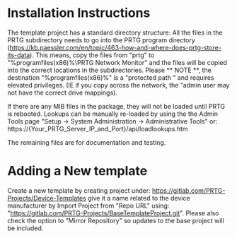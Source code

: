 Installation Instructions
=========================

The template project has a standard directory structure:
All the files in the PRTG subdirectory needs to go into the PRTG program directory
(https://kb.paessler.com/en/topic/463-how-and-where-does-prtg-store-its-data).
This means, copy the files from "prtg" to "%programfiles(x86)%\PRTG Network Monitor" and the 
files will be copied into the correct locations in the subdirectories. 
Please ** NOTE **, the destination "%programfiles(x86)%" is a "protected path " and requires elevated privileges.
(IE if you copy across the network, the "admin user may not have the correct drive mappings).

If there are any MIB files in the package, they will not be loaded until PRTG is rebooted.
Lookups can be manually re-loaded by using the the Admin Tools page "Setup -> System Administration -> Administrative Tools"
or: https://{Your_PRTG_Server_IP_and_Port}/api/loadlookups.htm

The remaining files are for documentation and testing.


Adding a New template
=======================
Create a new template by creating project under:
https://gitlab.com/PRTG-Projects/Device-Templates
give it a name related to the device manufacturer by Import Project from "Repo URL"
using: "https://gitlab.com/PRTG-Projects/BaseTemplateProject.git".
Please also check the option to "Mirror Repository" so updates to the base project will be included.

